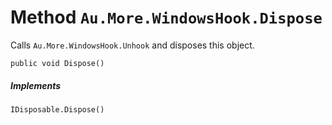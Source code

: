 # Method `Au.More.WindowsHook.Dispose`

Calls `Au.More.WindowsHook.Unhook` and disposes this object.

```
public void Dispose()
```

##### Implements

`IDisposable.Dispose()`